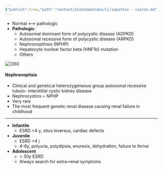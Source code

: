 ```yaml
---
{"publish":true,"path":"content/Ziektebeelden/Ciliopathie - nieren.md","permalink":"/content/ziektebeelden/ciliopathie-nieren/","title":"Ciliopathie - nieren","tags":["Klinische_genetica/Ciliopathie","Nefrologie","Ziektebeeld"]}
---
```



- Normal <–> pathologic  
- **Pathologic**:  
	- Autosomal dominant form of polycystic disease (ADPKD)  
	- Autosomal recessive form of polycystic disease (ARPKD)  
	- Nephronopthisis (NPHP)  
	- Hepatocyte nuclear factor beta (HNF1b) mutation  
	- Others

![|350](https://i.imgur.com/g9jdJ0m.png)
#### Nephronoptisis  
- Clinical and genetical heterozygeneous group autosomal recessive tubulo-   interstitial cystic kidney disease  
- Nephrocystins = NPHP  
- Very rare  
- The most frequent genetic renal disease causing renal failure in childhood

---

- **Infantile**  
	- ESRD <4 y, situs inversus, cardiac defects  
- **Juvenile**  
	- ESRD >4 j  
	- 4-6y, polyuria, polydipsia, enuresis, dehydration, failure to thrive  
- **Adolescent**  
	- \< 30y ESRD  
	- Always search for extra–renal symptoms